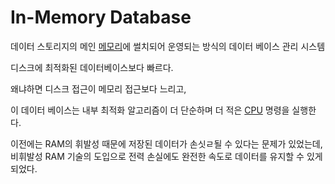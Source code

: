 # In-Memory Database
데이터 스토리지의 메인 [메모리](Memory)에 썰치되어 운영되는 방식의 데이터 베이스 관리 시스템

디스크에 최적화된 데이터베이스보다 빠르다.

왜냐하면 디스크 접근이 메모리 접근보다 느리고,

이 데이터 베이스는 내부 최적화 알고리즘이 더 단순하며 더 적은 [CPU](CPU) 명령을 실행한다. 

이전에는 RAM의 휘발성 때문에 저장된 데이터가 손싯ㄹ될 수 있다는 문제가 있었는데, 비휘발성 RAM 기술의 도입으로 전력 손실에도 완전한 속도로 데이터를 유지할 수 있게 되었다.
